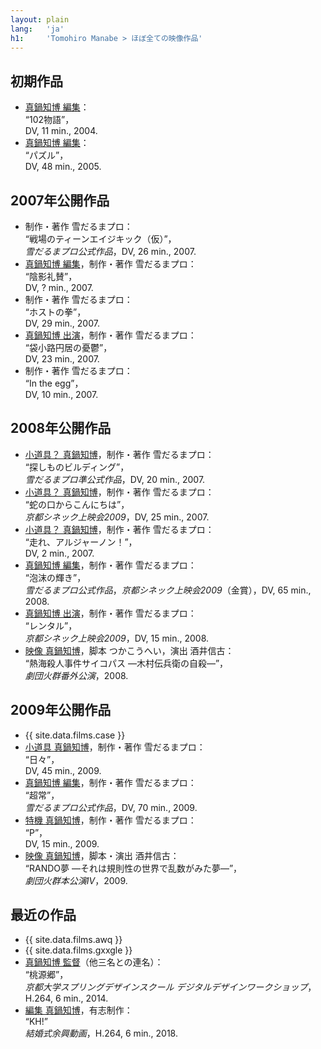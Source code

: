 ```yaml
---
layout: plain
lang:   'ja'
h1:     'Tomohiro Manabe > ほぼ全ての映像作品'
---
```


## 初期作品

*   <u>真鍋知博 編集</u>：<br />“102物語”，<br />DV, 11 min., 2004.
*   <u>真鍋知博 編集</u>：<br />“パズル”，<br />DV, 48 min., 2005.


## 2007年公開作品

*   制作・著作 雪だるまプロ：<br />“戦場のティーンエイジキック（仮）”，<br />_雪だるまプロ公式作品_，DV, 26 min., 2007.
*   <u>真鍋知博 編集</u>，制作・著作 雪だるまプロ：<br />“陰影礼賛”，<br />DV, ? min., 2007.
*   制作・著作 雪だるまプロ：<br />“ホストの拳”，<br />DV, 29 min., 2007.
*   <u>真鍋知博 出演</u>，制作・著作 雪だるまプロ：<br />“袋小路円居の憂鬱”，<br />DV, 23 min., 2007.
*   制作・著作 雪だるまプロ：<br />“In the egg”，<br />DV, 10 min., 2007.


## 2008年公開作品

*   <u>小道具？ 真鍋知博</u>，制作・著作 雪だるまプロ：<br />“探しものビルディング”，<br />_雪だるまプロ準公式作品_，DV, 20 min., 2007.
*   <u>小道具？ 真鍋知博</u>，制作・著作 雪だるまプロ：<br />“蛇の口からこんにちは”，<br />_京都シネック上映会2009_，DV, 25 min., 2007.
*   <u>小道具？ 真鍋知博</u>，制作・著作 雪だるまプロ：<br />“走れ、アルジャーノン！”，<br />DV, 2 min., 2007.
*   <u>真鍋知博 編集</u>，制作・著作 雪だるまプロ：<br />“泡沫の輝き”，<br />_雪だるまプロ公式作品_，_京都シネック上映会2009_（金賞），DV, 65 min., 2008.
*   <u>真鍋知博 出演</u>，制作・著作 雪だるまプロ：<br />“レンタル”，<br />_京都シネック上映会2009_，DV, 15 min., 2008.
*   <u>映像 真鍋知博</u>，脚本 つかこうへい，演出 酒井信古：<br />“熱海殺人事件サイコパス ―木村伝兵衛の自殺―”，<br />_劇団火群番外公演_，2008.


## 2009年公開作品

*   {{ site.data.films.case }}
*   <u>小道具 真鍋知博</u>，制作・著作 雪だるまプロ：<br />“日々”，<br />DV, 45 min., 2009.
*   <u>真鍋知博 編集</u>，制作・著作 雪だるまプロ：<br />“超常”，<br />_雪だるまプロ公式作品_，DV, 70 min., 2009.
*   <u>特機 真鍋知博</u>，制作・著作 雪だるまプロ：<br />“P”，<br />DV, 15 min., 2009.
*   <u>映像 真鍋知博</u>，脚本・演出 酒井信古：<br />“RANDO夢 ―それは規則性の世界で乱数がみた夢―”，<br />_劇団火群本公演IV_，2009.


## 最近の作品

*   {{ site.data.films.awq }}
*   {{ site.data.films.gxxgle }}
*   <u>真鍋知博 監督</u>（他三名との連名）：<br />“桃源郷”，<br />_京都大学スプリングデザインスクール デジタルデザインワークショップ_，H.264, 6 min., 2014.
*   <u>編集 真鍋知博</u>，有志制作：<br />“KH!”<br />_結婚式余興動画_，H.264, 6 min., 2018.

